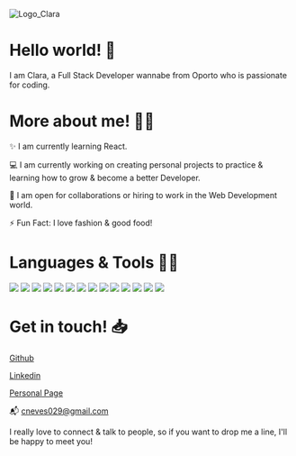 ![Logo_Clara](https://user-images.githubusercontent.com/68746923/98958113-d988a600-24f9-11eb-8ba8-f3fa489bc384.png)

# Hello world! 👋

I am Clara, a Full Stack Developer wannabe from Oporto who is passionate for coding.

# More about me! :blonde_woman: 

✨ I am currently learning React.

💻 I am currently working on creating personal projects to practice & learning how to grow & become a better Developer.

🤝 I am open for collaborations or hiring to work in the Web Development world.

⚡️ Fun Fact: I love fashion & good food!

# Languages & Tools :woman_technologist:

![](https://img.shields.io/badge/CODE-HTML5-informational?style=flat&logo=<LOGO_NAME>&logoColor=white&color=2bbc8a)
![](https://img.shields.io/badge/CODE-CSS3-informational?style=flat&logo=<LOGO_NAME>&logoColor=white&color=2bbc8a)
![](https://img.shields.io/badge/CODE-BOOTSTRAP-informational?style=flat&logo=<LOGO_NAME>&logoColor=white&color=2bbc8a)
![](https://img.shields.io/badge/CODE-JAVASCRIPT-informational?style=flat&logo=<LOGO_NAME>&logoColor=white&color=2bbc8a)
![](https://img.shields.io/badge/CODE-JAVA-informational?style=flat&logo=<LOGO_NAME>&logoColor=white&color=2bbc8a)
![](https://img.shields.io/badge/CODE-PHP-informational?style=flat&logo=<LOGO_NAME>&logoColor=white&color=2bbc8a)
![](https://img.shields.io/badge/CODE-MYSQL-informational?style=flat&logo=<LOGO_NAME>&logoColor=white&color=2bbc8a)
![](https://img.shields.io/badge/WordPress-Joomla-informational?style=flat&logo=<LOGO_NAME>&logoColor=white&color=2bbc8a)
![](https://img.shields.io/badge/EDITORS-VSCode-informational?style=flat&logo=<LOGO_NAME>&logoColor=white&color=2bbc8a)
![](https://img.shields.io/badge/EDITORS-Eclipse-informational?style=flat&logo=<LOGO_NAME>&logoColor=white&color=2bbc8a)
![](https://img.shields.io/badge/EDITORS-NetBeans-informational?style=flat&logo=<LOGO_NAME>&logoColor=white&color=2bbc8a)
![](https://img.shields.io/badge/MANAGEMENT-Airtable-informational?style=flat&logo=<LOGO_NAME>&logoColor=white&color=2bbc8a)
![](https://img.shields.io/badge/MANAGEMENT-Trello-informational?style=flat&logo=<LOGO_NAME>&logoColor=white&color=2bbc8a)
![](https://img.shields.io/badge/MANAGEMENT-Gantt-informational?style=flat&logo=<LOGO_NAME>&logoColor=white&color=2bbc8a)

# Get in touch! 📥

[Github](https://github.com/Clara-Sousa-Neves)

[Linkedin](https://www.linkedin.com/in/clarasousaneves-webdeveloper/)

[Personal Page](https://clara-sousa-neves.github.io/clarasousaneves.github.io/)

📬 cneves029@gmail.com

I really love to connect & talk to people, so if you want to drop me a line, I'll be happy to meet you! 

